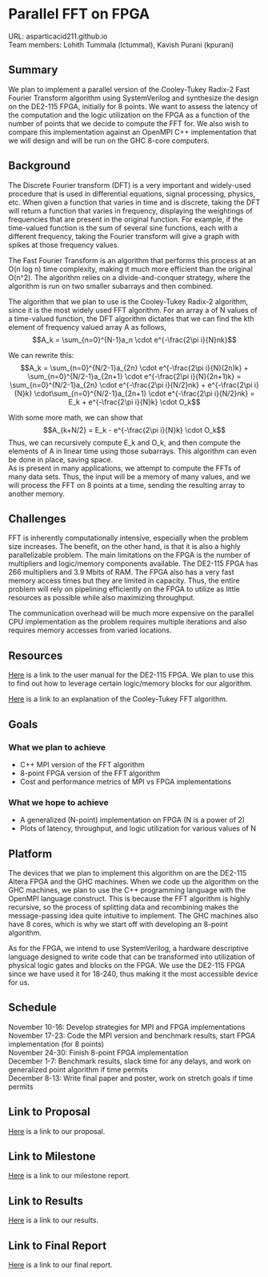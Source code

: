 # Parallel FFT on FPGA
URL: asparticacid211.github.io  
Team members: Lohith Tummala (lctummal), Kavish Purani (kpurani)
## Summary
We plan to implement a parallel version of the Cooley-Tukey Radix-2 Fast Fourier Transform algorithm using SystemVerilog and synthesize the design on the DE2-115 FPGA, initially for 8 points. We want to assess the latency of the computation and the logic utilization on the FPGA as a function of the number of points that we decide to compute the FFT for. We also wish to compare this implementation against an OpenMPI C++ implementation that we will design and will be run on the GHC 8-core computers.  
## Background
The Discrete Fourier transform (DFT) is a very important and widely-used procedure that is used in differential equations, signal processing, physics, etc. When given a function that varies in time and is discrete, taking the DFT will return a function that varies in frequency, displaying the weightings of frequencies that are present in the original function. For example, if the time-valued function is the sum of several sine functions, each with a different frequency, taking the Fourier transform will give a graph with spikes at those frequency values.  
  
The Fast Fourier Transform is an algorithm that performs this process at an O(n log n) time complexity, making it much more efficient than the original O(n^2). The algorithm relies on a divide-and-conquer strategy, where the algorithm is run on two smaller subarrays and then combined.  
  
The algorithm that we plan to use is the Cooley-Tukey Radix-2 algorithm, since it is the most widely used FFT algorithm. For an array a of N values of a time-valued function, the DFT algorithm dictates that we can find the kth element of frequency valued array A as follows,  
$$A_k = \sum_{n=0}^{N-1}a_n \cdot e^{-\frac{2\pi i}{N}nk}$$  
  
We can rewrite this:  
$$A_k = \sum_{n=0}^{N/2-1}a_{2n} \cdot e^{-\frac{2\pi i}{N}(2n)k} + \sum_{n=0}^{N/2-1}a_{2n+1} \cdot e^{-\frac{2\pi i}{N}(2n+1)k} = \sum_{n=0}^{N/2-1}a_{2n} \cdot e^{-\frac{2\pi i}{N/2}nk} + e^{-\frac{2\pi i}{N}k} \cdot\sum_{n=0}^{N/2-1}a_{2n+1} \cdot e^{-\frac{2\pi i}{N/2}nk} = E_k + e^{-\frac{2\pi i}{N}k} \cdot O_k$$  
  
With some more math, we can show that
$$A_{k+N/2} = E_k - e^{-\frac{2\pi i}{N}k} \cdot O_k$$
Thus, we can recursively compute E_k and O_k, and then compute the elements of A in linear time using those subarrays. This algorithm can even be done in place, saving space.  
As is present in many applications, we attempt to compute the FFTs of many data sets. Thus, the input will be a memory of many values, and we will process the FFT on 8 points at a time, sending the resulting array to another memory.  
## Challenges
FFT is inherently computationally intensive, especially when the problem size increases. The benefit, on the other hand, is that it is also a highly parallelizable problem. The main limitations on the FPGA is the number of multipliers and logic/memory components available. The DE2-115 FPGA has 266 multipliers and 3.9 Mbits of RAM. The FPGA also has a very fast memory access times but they are limited in capacity. Thus, the entire problem will rely on pipelining efficiently on the FPGA to utilize as little resources as possible while also maximizing throughput.  
  
The communication overhead will be much more expensive on the parallel CPU implementation as the problem requires multiple iterations and also requires memory accesses from varied locations.  
## Resources
[Here](https://www.terasic.com.tw/attachment/archive/502/DE2_115_User_manual.pdf) is a link to the user manual for the DE2-115 FPGA. We plan to use this to find out how to leverage certain logic/memory blocks for our algorithm.  
  
[Here](https://en.wikipedia.org/wiki/Cooley%E2%80%93Tukey_FFT_algorithm) is a link to an explanation of the Cooley-Tukey FFT algorithm.  
  
## Goals
### What we plan to achieve
* C++ MPI version of the FFT algorithm
* 8-point FPGA version of the FFT algorithm
* Cost and performance metrics of MPI vs FPGA implementations
### What we hope to achieve
* A generalized (N-point) implementation on FPGA (N is a power of 2)  
* Plots of latency, throughput, and logic utilization for various values of N  
## Platform
The devices that we plan to implement this algorithm on are the DE2-115 Altera FPGA and the GHC machines. When we code up the algorithm on the GHC machines, we plan to use the C++ programming language with the OpenMPI language construct. This is because the FFT algorithm is highly recursive, so the process of splitting data and recombining makes the message-passing idea quite intuitive to implement. The GHC machines also have 8 cores, which is why we start off with developing an 8-point algorithm.  
  
As for the FPGA, we intend to use SystemVerilog, a hardware descriptive language designed to write code that can be transformed into utilization of physical logic gates and blocks on the FPGA. We use the DE2-115 FPGA since we have used it for 18-240, thus making it the most accessible device for us.
## Schedule
November 10-16: Develop strategies for MPI and FPGA implementations  
November 17-23: Code the MPI version and benchmark results, start FPGA implementation (for 8 points)  
November 24-30: Finish 8-point FPGA implementation  
December 1-7: Benchmark results, slack time for any delays, and work on generalized point algorithm if time permits  
December 8-13: Write final paper and poster, work on stretch goals if time permits  
## Link to Proposal
[Here](https://docs.google.com/document/d/1yUG169tpelAlSbY27yceWbm1mbr4Q-zQNxzeF_RIxFM/edit?usp=sharing) is a link to our proposal.
## Link to Milestone
[Here](https://docs.google.com/document/d/1zhx1i9Y2WM3aTlEuAgh4CN6cTfl6yOpxplJLrfy2h84/edit?usp=sharing) is a link to our milestone report.
## Link to Results
[Here](https://docs.google.com/spreadsheets/d/1ow2t-NbBrvaotVUxrnNIqnrFgL58_PsSDsAoWpG5zf4/edit?usp=sharing) is a link to our results.
## Link to Final Report
[Here](https://docs.google.com/document/d/1yUw7wwo8hiISEHKIHcbRD7xUToadwspvJcHv7SgYjW8/edit?usp=sharing) is a link to our final report.
